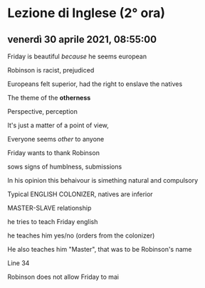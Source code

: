 # Lezione di Inglese (2° ora)

## venerdì 30 aprile 2021, 08:55:00


Friday is beautiful *because* he seems european

Robinson is racist, prejudiced

Europeans felt superior, had the right to enslave the natives

The theme of  the **otherness**

Perspective, perception

It's just a matter of a point of view, 

Everyone seems *other* to anyone

Friday wants to thank Robinson

sows signs of humblness, submissions

In his opinion this behaivour is  simething natural and compulsory

Typical ENGLISH COLONIZER, natives are inferior

MASTER-SLAVE relationship

he tries to teach Friday english

 he teaches him yes/no (orders from the colonizer)

He also teaches him "Master", that was to be Robinson's name

Line 34 

Robinson does not allow Friday to mai
<!--stackedit_data:
eyJoaXN0b3J5IjpbLTMzMTc0MzA3NiwtMTE3MTkyNzk4MSwtMT
YyOTE4Njg5MSwxMDg2MjkxMTU5LDE5NTQ1NTEwNTFdfQ==
-->